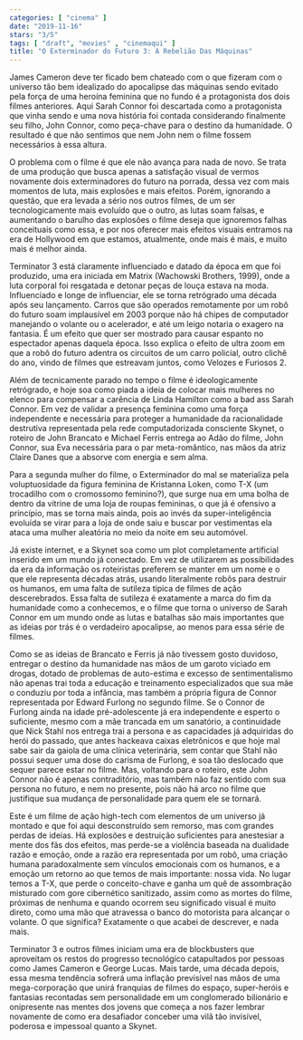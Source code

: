 ```yaml
---
categories: [ "cinema" ]
date: "2019-11-16"
stars: "3/5"
tags: [ "draft", "movies" , "cinemaqui" ]
title: "O Exterminador do Futuro 3: A Rebelião Das Máquinas"
---
```

James Cameron deve ter ficado bem chateado com o que fizeram com o
universo tão bem idealizado do apocalipse das máquinas sendo evitado
pela força de uma heroína feminina que no fundo é a protagonista
dos dois filmes anteriores. Aqui Sarah Connor foi descartada como a
protagonista que vinha sendo e uma nova história foi contada considerando
finalmente seu filho, John Connor, como peça-chave para o destino da
humanidade. O resultado é que não sentimos que nem John nem o filme
fossem necessários à essa altura.

O problema com o filme é que ele não avança para nada de novo. Se
trata de uma produção que busca apenas a satisfação visual de
vermos novamente dois exterminadores do futuro na porrada, dessa vez
com mais momentos de luta, mais explosões e mais efeitos. Porém,
ignorando a questão, que era levada a sério nos outros filmes, de um
ser tecnologicamente mais evoluído que o outro, as lutas soam falsas,
e aumentando o barulho das explosões o filme deseja que ignoremos
falhas conceituais como essa, e por nos oferecer mais efeitos visuais
entramos na era de Hollywood em que estamos, atualmente, onde mais é
mais, e muito mais é melhor ainda.

Terminator 3 está claramente influenciado e datado da época em que
foi produzido, uma era iniciada em Matrix (Wachowski Brothers, 1999),
onde a luta corporal foi resgatada e detonar peças de louça estava na
moda. Influenciado e longe de influenciar, ele se torna retrógrado uma
década após seu lançamento. Carros que são operados remotamente por
um robô do futuro soam implausível em 2003 porque não há chipes de
computador manejando o volante ou o acelerador, e até um leigo notaria
o exagero na fantasia. É um efeito que quer ser mostrado para causar
espanto no espectador apenas daquela época. Isso explica o efeito de
ultra zoom em que a robô do futuro adentra os circuitos de um carro
policial, outro clichê do ano, vindo de filmes que estreavam juntos,
como Velozes e Furiosos 2.

Além de tecnicamente parado no tempo o filme é ideologicamente
retrógrado, e hoje soa como piada a ideia de colocar mais mulheres
no elenco para compensar a carência de Linda Hamilton como a bad ass
Sarah Connor. Em vez de validar a presença feminina como uma força
independente e necessária para proteger a humanidade da racionalidade
destrutiva representada pela rede computadorizada consciente Skynet,
o roteiro de John Brancato e Michael Ferris entrega ao Adão do filme,
John Connor, sua Eva necessária para o par meta-romântico, nas mãos
da atriz Claire Danes que a absorve com energia e sem alma.

Para a segunda mulher do filme, o Exterminador do mal se materializa
pela voluptuosidade da figura feminina de Kristanna Loken, como T-X (um
trocadilho com o cromossomo feminino?), que surge nua em uma bolha de
dentro da vitrine de uma loja de roupas femininas, o que já é ofensivo a
princípio, mas se torna mais ainda, pois ao invés da super-inteligência
evoluída se virar para a loja de onde saiu e buscar por vestimentas
ela ataca uma mulher aleatória no meio da noite em seu automóvel.

Já existe internet, e a Skynet soa como um plot completamente artificial
inserido em um mundo já conectado. Em vez de utilizarem as possibilidades
da era da informação os roteiristas preferem se manter em um nome e
o que ele representa décadas atrás, usando literalmente robôs para
destruir os humanos, em uma falta de sutileza típica de filmes de
ação descerebrados. Essa falta de sutileza é exatamente a marca do
fim da humanidade como a conhecemos, e o filme que torna o universo de
Sarah Connor em um mundo onde as lutas e batalhas são mais importantes
que as ideias por trás é o verdadeiro apocalipse, ao menos para essa
série de filmes.

Como se as ideias de Brancato e Ferris já não tivessem gosto duvidoso,
entregar o destino da humanidade nas mãos de um garoto viciado em
drogas, dotado de problemas de auto-estima e excesso de sentimentalismo
não apenas trai toda a educação e treinamento especializados que sua
mãe o conduziu por toda a infância, mas também a própria figura de
Connor representada por Edward Furlong no segundo filme. Se o Connor de
Furlong ainda na idade pré-adolescente já era independente e esperto o
suficiente, mesmo com a mãe trancada em um sanatório, a continuidade que
Nick Stahl nos entrega trai a persona e as capacidades já adquiridas do
herói do passado, que antes hackeava caixas eletrônicos e que hoje mal
sabe sair da gaiola de uma clínica veterinária, sem contar que Stahl
não possui sequer uma dose do carisma de Furlong, e soa tão deslocado
que sequer parece estar no filme. Mas, voltando para o roteiro, este John
Connor não é apenas contraditório, mas também não faz sentido com
sua persona no futuro, e nem no presente, pois não há arco no filme
que justifique sua mudança de personalidade para quem ele se tornará.

Este é um filme de ação high-tech com elementos de um universo já
montado e que foi aqui desconstruído sem remorso, mas com grandes perdas
de ideias. Há explosões e destruição suficientes para anestesiar
a mente dos fãs dos efeitos, mas perde-se a violência baseada na
dualidade razão e emoção, onde a razão era representada por um
robô, uma criação humana paradoxalmente sem vínculos emocionais com
os humanos, e a emoção um retorno ao que temos de mais importante:
nossa vida. No lugar temos a T-X, que perde o conceito-chave e ganha
um quê de assombração misturado com gore cibernético sanitizado,
assim como as mortes do filme, próximas de nenhuma e quando ocorrem
seu significado visual é muito direto, como uma mão que atravessa o
banco do motorista para alcançar o volante. O que significa? Exatamente
o que acabei de descrever, e nada mais.

Terminator 3 e outros filmes iniciam uma era de blockbusters que
aproveitam os restos do progresso tecnológico catapultados por pessoas
como James Cameron e George Lucas. Mais tarde, uma década depois, essa
mesma tendência sofrerá uma inflação previsível nas mãos de uma
mega-corporação que unirá franquias de filmes do espaço, super-heróis
e fantasias recontadas sem personalidade em um conglomerado bilionário
e onipresente nas mentes dos jovens que começa a nos fazer lembrar
novamente de como era desafiador conceber uma vilã tão invisível,
poderosa e impessoal quanto a Skynet.
